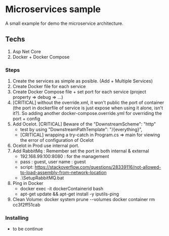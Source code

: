 # Microservices sample

A small example for demo the microservice architecture.

## Techs

1. Asp Net Core
2. Docker + Docker Compose

### Steps
1. Create the services as simple as posible. (Add + Multiple Services)
2. Create Docker file for each service
3. Create Docker Compose file + set port for each service (project property => debug => ...)
4. [CRITICAL] without the override.xml, it won't public the port of container (the port in dockerfile of service is just expose when using it alone, isn't it?). So adding another docker-compose.override.yml for overriding the port + config
5. Add Ocelot. [CRITICAL] Beware of the  "DownstreamScheme": "http"
    - test by using "DownstreamPathTemplate": "/{everything}",
    - [CRITICAL] wrapping a try-catch in Program.cs => main for viewing the error of configuration of Ocelot
6. Ocelot in Prod use internal port.
7. Add RabbitMq : Remember set the port in both internal & external
    - 192.168.99.100:8080 : for the management 
    - pass : guest, user name : guest
    - script:
        https://stackoverflow.com/questions/28339116/not-allowed-to-load-assembly-from-network-location
    -  .\SetupRabbitMQ.bat
8. Ping in Docker
    - docker exec -it dockerContainerid bash
    - apt-get update && apt-get install -y iputils-ping
9. Clean Volume:
    docker system prune --volumes
    docker container rm cc3f2ff51cab

### Installing

- to be continue